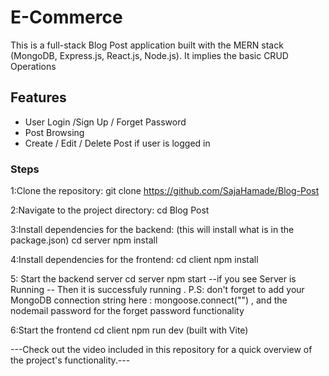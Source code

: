 # E-Commerce
This is a full-stack Blog Post application built with the MERN stack (MongoDB, Express.js, React.js, Node.js). 
It implies the basic CRUD Operations

## Features
- User Login /Sign Up / Forget Password 
- Post Browsing
- Create / Edit / Delete Post if user is logged in


### Steps
 1:Clone the repository:
   git clone https://github.com/SajaHamade/Blog-Post

2:Navigate to the project directory:
cd Blog Post

3:Install dependencies for the backend: (this will install what is in the package.json)
cd server
npm install

4:Install dependencies for the frontend:
cd client
npm install


5: Start the backend server 
   cd server
   npm start 
   --if you see Server is Running -- Then it is successfuly running . 
   P.S: don't forget to add your MongoDB connection string here : mongoose.connect("") , and the nodemail password for the forget password functionality 

6:Start the frontend
    cd client
   npm run dev (built with Vite)




---Check out the video included in this repository for a quick overview of the project's functionality.---

